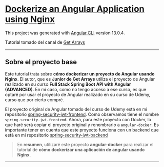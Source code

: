 # [Dockerize an Angular Application using Nginx](https://www.youtube.com/watch?v=-o5l6zFJ9_o)

This project was generated with [Angular CLI](https://github.com/angular/angular-cli) version 13.0.4.

Tutorial tomado del canal de [Get Arrays](https://www.youtube.com/watch?v=-o5l6zFJ9_o)

---

## Sobre el proyecto base

Este tutorial trata sobre **cómo dockerizar un proyecto de Angular usando Nginx**. El autor, que es **Junior de Get Arrays** utiliza el proyecto de Angular realizado en su curso **Full Stack Spring Boot API with Angular (ADVANCED)**. En mi caso, como no tengo acceso a ese curso, es que optaré por usar el proyecto de Angular realizado en su curso de Udemy, curso que por cierto compré.

El proyecto original de Angular tomado del curso de Udemy está en mi repositorio [spring-security-jwt-frontend](https://github.com/magadiflo/spring-security-jwt-frontend.git). Como observamos tiene el nombre `spring-security-jwt-frontend`. Ahora, para este proyecto con Docker, lo que haré será copiar el proyecto original y renombrarlo a `angular-docker`. Es importante tener en cuenta que este proyecto funciona con un backend que está en mi repositorio [spring-security-jwt-backend](https://github.com/magadiflo/spring-security-jwt-backend.git)

> En **resumen**, utilizaré este proyecto **angular-docker** para realizar el tutorial de **cómo dockerizar una aplicación de angular usando Nginx**.

---
